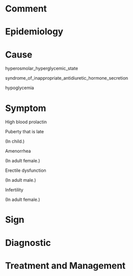 # Comment

# Epidemiology

# Cause

hyperosmolar_hyperglycemic_state

syndrome_of_inappropriate_antidiuretic_hormone_secretion

hypoglycemia

# Symptom

High blood prolactin

Puberty that is late

(In child.)

Amenorrhea

(In adult female.)

Erectile dysfunction

(In adult male.)

Infertility

(In adult female.)

# Sign

# Diagnostic

# Treatment and Management
